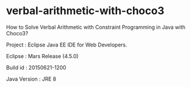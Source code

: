 # verbal-arithmetic-with-choco3
How to Solve Verbal Arithmetic with Constraint Programming in Java with Choco3?

Project       : Eclipse Java EE IDE for Web Developers.

Eclipse       : Mars Release (4.5.0)

Build id      : 20150621-1200

Java Version  : JRE 8

